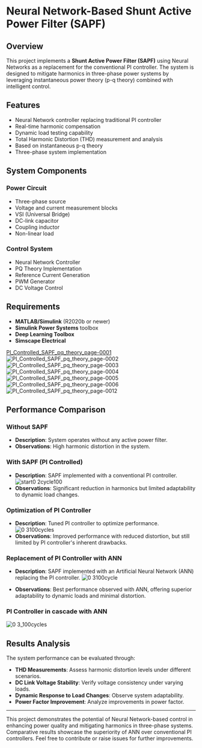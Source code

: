 # Neural Network-Based Shunt Active Power Filter (SAPF)

## Overview
This project implements a **Shunt Active Power Filter (SAPF)** using Neural Networks as a replacement for the conventional PI controller. The system is designed to mitigate harmonics in three-phase power systems by leveraging instantaneous power theory (p-q theory) combined with intelligent control.

## Features
- Neural Network controller replacing traditional PI controller
- Real-time harmonic compensation
- Dynamic load testing capability
- Total Harmonic Distortion (THD) measurement and analysis
- Based on instantaneous p-q theory
- Three-phase system implementation

## System Components

### Power Circuit
- Three-phase source
- Voltage and current measurement blocks
- VSI (Universal Bridge)
- DC-link capacitor
- Coupling inductor
- Non-linear load

### Control System
- Neural Network Controller
- PQ Theory Implementation
- Reference Current Generation
- PWM Generator
- DC Voltage Control

## Requirements
- **MATLAB/Simulink** (R2020b or newer)
- **Simulink Power Systems** toolbox
- **Deep Learning Toolbox**
- **Simscape Electrical**

[PI_Controlled_SAPF_pq_theory_page-0001](https://github.com/user-attachments/assets/d35c3e27-caed-490c-9452-61cf78d02ea2)
![PI_Controlled_SAPF_pq_theory_page-0002](https://github.com/user-attachments/assets/f8879c41-de1f-4024-83cf-4572e7dfb0f5)
![PI_Controlled_SAPF_pq_theory_page-0003](https://github.com/user-attachments/assets/2da66e53-f586-4428-8071-ac46b0d41fda)
![PI_Controlled_SAPF_pq_theory_page-0004](https://github.com/user-attachments/assets/3ced4b80-35aa-4a1b-8de3-d329fd944fb4)
![PI_Controlled_SAPF_pq_theory_page-0005](https://github.com/user-attachments/assets/2c756f65-161a-43a7-a518-afef7ce8207b)
![PI_Controlled_SAPF_pq_theory_page-0006](https://github.com/user-attachments/assets/693051d5-7a54-4233-a34a-0cedab7acecf)
![PI_Controlled_SAPF_pq_theory_page-0012](https://github.com/user-attachments/assets/21259b82-a23e-48db-aa6b-515751e0c9a0)

## Performance Comparison

### Without SAPF
- **Description**: System operates without any active power filter.
- **Observations**: High harmonic distortion in the system.

### With SAPF (PI Controlled)
- **Description**: SAPF implemented with a conventional PI controller.
![start0 2cycle100](https://github.com/user-attachments/assets/8451e129-4a92-4eff-86f8-00f5045c7e43)
- **Observations**: Significant reduction in harmonics but limited adaptability to dynamic load changes.

### Optimization of PI Controller
- **Description**: Tuned PI controller to optimize performance.
![0 3100cycles](https://github.com/user-attachments/assets/05d40d03-0514-498a-8cac-a4194d376900)
- **Observations**: Improved performance with reduced distortion, but still limited by PI controller's inherent drawbacks.

### Replacement of PI Controller with ANN
- **Description**: SAPF implemented with an Artificial Neural Network (ANN) replacing the PI controller.
![0 3100cycle](https://github.com/user-attachments/assets/6fa53f48-21bc-4e82-92e4-b485cefb7220)

- **Observations**: Best performance observed with ANN, offering superior adaptability to dynamic loads and minimal distortion.

### PI Controller in cascade with ANN
![0 3_100cycles](https://github.com/user-attachments/assets/f4605d37-a0a6-40a9-91eb-28c33a3ded0a)


## Results Analysis
The system performance can be evaluated through:
- **THD Measurements**: Assess harmonic distortion levels under different scenarios.
- **DC Link Voltage Stability**: Verify voltage consistency under varying loads.
- **Dynamic Response to Load Changes**: Observe system adaptability.
- **Power Factor Improvement**: Analyze improvements in power factor.

---

This project demonstrates the potential of Neural Network-based control in enhancing power quality and mitigating harmonics in three-phase systems. Comparative results showcase the superiority of ANN over conventional PI controllers. Feel free to contribute or raise issues for further improvements.
